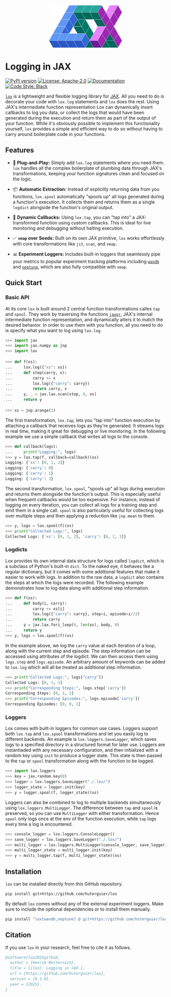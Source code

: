 <div align="center">
    <img src="https://github.com/huterguier/lox/blob/main/docs/_static/lox.png" width="230">
</div>

# Logging in JAX
[![PyPI version](https://img.shields.io/badge/pypi-not_available-red.svg)](#installation)
[![License: Apache-2.0](https://img.shields.io/github/license/huterguier/lox?color=yellow)](https://www.apache.org/licenses/LICENSE-2.0)
[![Documentation](https://img.shields.io/badge/docs-available-blue.svg)](https://jax-lox.readthedocs.io/en/latest/)
[![Code Style: Black](https://img.shields.io/badge/codestyle-black-black.svg)]()


[`lox`](https://github.com/huterguier/lox) is a lightweight and flexible logging library for [JAX](https://github.com/jax-ml/jax).
All you need to do is decorate your code with `lox.log` statements and `lox` does the rest.
Using JAX's intermediate function representation Lox can dynamically insert callbacks to log you data, or collect the logs that would have been generated during the execution and return them as part of the output of your function.
While it's obviously possible to implement this functionality yourself, `lox` provides a simple and efficient way to do so without having to carry around boilerplate code in your functions.

## Features
- 🔌 **Plug-and-Play:**  Simply add `lox.log` statements where you need them. `lox` handles all the complex boilerplate of plumbing data through JAX's transformations, keeping your function signatures clean and focused on the logic.

- 📦 **Automatic Extraction:**  Instead of explicitly returning data from you functions, `lox.spool` automatically "spools up" all logs generated during a function's execution. It collects them and returns them as a single `logdict` alongside the function's original output.

- 📡 **Dynamic Callbacks:**  Using `lox.tap`, you can "tap into" a JAX-transformed function using custom callbacks. This is ideal for live monitoring and debugging without halting execution.

- ✅ **`vmap` over Seeds:**  Built on its own JAX primitive, `lox` works effortlessly with core transformations like `jit`, `scan`, and `vmap`.

- 📊 **Experiment Loggers:**  Includes built-in loggers that seamlessly pipe your metrics to popular experiment tracking platforms including [`wandb`](https://wandb.ai/) and [`neptune`](https://neptune.ai/), which are also fully compatible with `vmap`.

## Quick Start

### Basic API
At its core `lox` is built around 2 central function transformations calles `tap` and `spool`.
They work by traversing the functions [`jaxpr`](https://docs.jax.dev/en/latest/jaxpr.html), JAX's internal intermediate function representation, and dynamically alters it to match the desired behavior.
In order to use them with you function, all you need to do is specify what you want to log using `lox.log`.

```python
>>> import jax
>>> import jax.numpy as jnp
>>> import lox

>>> def f(xs):
...     lox.log({"xs": xs})
...     def step(carry, x):
...         carry += x
...         lox.log({"carry": carry})
...         return carry, x
...     y, _ = jax.lax.scan(step, 0, xs)
...     return y

>>> xs = jnp.arange(3)
```
The first transformation, `lox.tap`, lets you "tap into" function execution by attaching a callback that receives logs as they're generated. 
It streams logs in real time, making it great for debugging or live monitoring.
In the following example we use a simple callback that writes all logs to the console.

```python
>>> def callback(logs):
...     print("Logging:", logs)
>>> y = lox.tap(f, callback=callback)(xs)
Logging: {'xs': [0, 1, 2]}
Logging: {'carry': 0}
Logging: {'carry': 1}
Logging: {'carry': 3}
```

The second transformation, `lox.spool`, "spools up" all logs during execution and returns them alongside the function's output. 
This is especially useful when frequent callbacks would be too expensive. 
For instance, instead of logging on every iteration, you can collect all logs for a training step and emit them in a single call.
`spool` is also particularly useful for collecting logs over multiple steps and then applying a reduction like `jnp.mean` to them.
```python
>>> y, logs = lox.spool(f)(xs)
>>> print("Collected Logs:", logs)
Collected Logs: {'xs': [0, 1, 2], 'carry': [0, 1, 3]}
```

### Logdicts

Lox provides its own internal data structure for logs called `logdict`, which is a subclass of Python's built-in `dict`.
To the naked eye, it behaves like a regular dictionary, but it comes with some additional features that make it easier to work with logs.
In addition to the raw data, a `logdict` also contains the steps at which the logs were recorded.
The following example demonstrates how to log data along with additional step information.

```python
>>> def f(xs):
...     def body(i, carry):
...         carry += xs[i]
...         lox.log({"carry": carry}, step=i, episode=i//2)
...         return carry
...     y = jax.lax.fori_loop(0, len(xs), body, 0)
...     return y
>>> y, logs = lox.spool(f)(xs)
```

In the example above, we log the `carry` value at each iteration of a loop, along with the current step and episode.
The step information can be accessed using attributes of the logdict.
We can then access them using `logs.step` and `logs.episode`.
An arbitrary amount of keywords can be added to `lox.log` which will all be treated as additional step information.

```python
>>> print("Collected Logs:", logs["carry"])
Collected Logs: [0, 1, 3]
>>> print("Corresponding Steps:", logs.step['carry'])
Corresponding Steps: [0, 1, 2]
>>> print("Corresponding Episodes:", logs.episode['carry'])
Corresponding Episodes: [0, 0, 1]
```

### Loggers

Lox comes with built-in loggers for common use cases.
Loggers support both `lox.tap` and `lox.spool` transformations and let you easily log to different backends.
An example is `lox.loggers.SaveLogger`, which saves logs to a specified directory in a structured format for later use. Loggers are instantiaded with any necessary configuration, and then initialized with a random key using `init` to produce a logger state. This state is then passed to the `tap` or `spool` transformation along with the function to be logged.

```python
>>> import lox.loggers
>>> key = jax.random.key(0)
>>> logger = lox.loggers.SaveLogger("./.lox/")
>>> logger_state = logger.init(key)
>>> y = logger.spool(f, logger_state)(xs)
```

Loggers can also be combined to log to multiple backends simultaneously using `lox.loggers.MultiLogger`. The difference between `tap` and `spool` is preserved, so you can use `MultiLogger` with either transformation. Hence `spool` only logs once at the env of the function execution, while `tap` logs every time a log is encountered.

```python
>>> console_logger = lox.loggers.ConsoleLogger()
>>> save_logger = lox.loggers.SaveLogger("./.lox/")
>>> multi_logger = lox.loggers.MultiLogger(console_logger, save_logger)
>>> multi_logger_state = multi_logger.init(key)
>>> y = multi_logger.tap(f, multi_logger_state)(xs)
```


## Installation
`lox` can be installed directly from this GitHub repository.
```bash
pip install git+https://github.com/huterguier/lox
```
By default `lox` comes without any of the external experiment loggers. Make sure to include the optional dependencies or to install them manually.
```bash
pip install "lox[wandb,neptune] @ git+https://github.com/huterguier/lox"
```

## Citation
If you use ``lox`` in your research, feel free to cite it as follows.
```bibtex
@software{lox2025github,
  author = {Henrik Metternich},
  title = {{lox}: Logging in JAX.},
  url = {https://github.com/huterguier/lox},
  version = {0.1.0},
  year = {2025},
}
```
